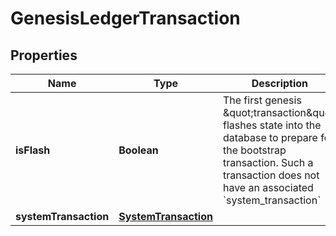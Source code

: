 

# GenesisLedgerTransaction


## Properties

| Name | Type | Description | Notes |
|------------ | ------------- | ------------- | -------------|
|**isFlash** | **Boolean** | The first genesis \&quot;transaction\&quot; flashes state into the database to prepare for the bootstrap transaction. Such a transaction does not have an associated &#x60;system_transaction&#x60;  |  |
|**systemTransaction** | [**SystemTransaction**](SystemTransaction.md) |  |  [optional] |



